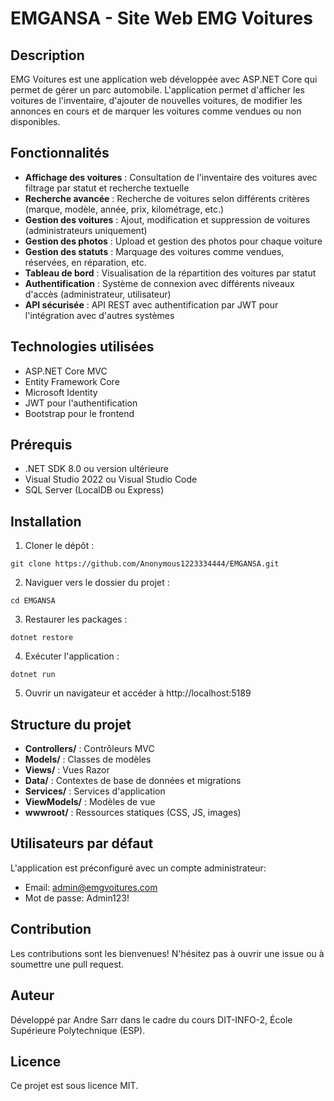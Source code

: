 # EMGANSA - Site Web EMG Voitures

## Description
EMG Voitures est une application web développée avec ASP.NET Core qui permet de gérer un parc automobile. L'application permet d'afficher les voitures de l'inventaire, d'ajouter de nouvelles voitures, de modifier les annonces en cours et de marquer les voitures comme vendues ou non disponibles.

## Fonctionnalités
- **Affichage des voitures** : Consultation de l'inventaire des voitures avec filtrage par statut et recherche textuelle
- **Recherche avancée** : Recherche de voitures selon différents critères (marque, modèle, année, prix, kilométrage, etc.)
- **Gestion des voitures** : Ajout, modification et suppression de voitures (administrateurs uniquement)
- **Gestion des photos** : Upload et gestion des photos pour chaque voiture
- **Gestion des statuts** : Marquage des voitures comme vendues, réservées, en réparation, etc.
- **Tableau de bord** : Visualisation de la répartition des voitures par statut
- **Authentification** : Système de connexion avec différents niveaux d'accès (administrateur, utilisateur)
- **API sécurisée** : API REST avec authentification par JWT pour l'intégration avec d'autres systèmes

## Technologies utilisées
- ASP.NET Core MVC
- Entity Framework Core
- Microsoft Identity
- JWT pour l'authentification
- Bootstrap pour le frontend

## Prérequis
- .NET SDK 8.0 ou version ultérieure
- Visual Studio 2022 ou Visual Studio Code
- SQL Server (LocalDB ou Express)

## Installation
1. Cloner le dépôt :
```dotnet
git clone https://github.com/Anonymous1223334444/EMGANSA.git
```

2. Naviguer vers le dossier du projet :
```dotnet
cd EMGANSA
 ```

3. Restaurer les packages :
```dotnet
dotnet restore
```

4. Exécuter l'application :
```dotnet
dotnet run
```

5. Ouvrir un navigateur et accéder à http://localhost:5189

## Structure du projet
- **Controllers/** : Contrôleurs MVC
- **Models/** : Classes de modèles
- **Views/** : Vues Razor
- **Data/** : Contextes de base de données et migrations
- **Services/** : Services d'application
- **ViewModels/** : Modèles de vue
- **wwwroot/** : Ressources statiques (CSS, JS, images)

## Utilisateurs par défaut
L'application est préconfiguré avec un compte administrateur:
- Email: admin@emgvoitures.com
- Mot de passe: Admin123!

## Contribution
Les contributions sont les bienvenues! N'hésitez pas à ouvrir une issue ou à soumettre une pull request.

## Auteur
Développé par Andre Sarr dans le cadre du cours DIT-INFO-2, École Supérieure Polytechnique (ESP).

## Licence
Ce projet est sous licence MIT.
